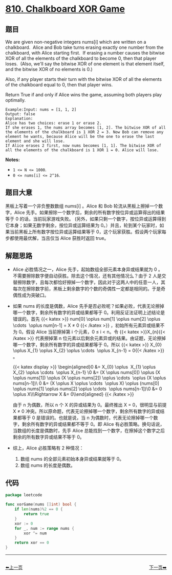 # [810. Chalkboard XOR Game](https://leetcode.com/problems/chalkboard-xor-game/)


## 题目

We are given non-negative integers nums[i] which are written on a chalkboard.  Alice and Bob take turns erasing exactly one number from the chalkboard, with Alice starting first.  If erasing a number causes the bitwise XOR of all the elements of the chalkboard to become 0, then that player loses.  (Also, we'll say the bitwise XOR of one element is that element itself, and the bitwise XOR of no elements is 0.)

Also, if any player starts their turn with the bitwise XOR of all the elements of the chalkboard equal to 0, then that player wins.

Return True if and only if Alice wins the game, assuming both players play optimally.

```
Example:Input: nums = [1, 1, 2]
Output: false
Explanation:
Alice has two choices: erase 1 or erase 2.
If she erases 1, the nums array becomes [1, 2]. The bitwise XOR of all the elements of the chalkboard is 1 XOR 2 = 3. Now Bob can remove any element he wants, because Alice will be the one to erase the last element and she will lose.
If Alice erases 2 first, now nums becomes [1, 1]. The bitwise XOR of all the elements of the chalkboard is 1 XOR 1 = 0. Alice will lose.
```

**Notes:**

- `1 <= N <= 1000`.
- `0 <= nums[i] <= 2^16`.

## 题目大意

黑板上写着一个非负整数数组 nums[i] 。Alice 和 Bob 轮流从黑板上擦掉一个数字，Alice 先手。如果擦除一个数字后，剩余的所有数字按位异或运算得出的结果等于 0 的话，当前玩家游戏失败。 (另外，如果只剩一个数字，按位异或运算得到它本身；如果无数字剩余，按位异或运算结果为 0。）并且，轮到某个玩家时，如果当前黑板上所有数字按位异或运算结果等于 0，这个玩家获胜。假设两个玩家每步都使用最优解，当且仅当 Alice 获胜时返回 true。

## 解题思路

- Alice 必胜情况之一，Alice 先手，起始数组全部元素本身异或结果就为 0 。不需要擦除数字便自动获胜。除去这个情况，还有其他情况么？由于 2 人是交替擦除数字，且每次都恰好擦掉一个数字，因此对于这两人中的任意一人，其每次在擦除数字前，黑板上剩余数字的个数的奇偶性一定都是相同的。于是奇偶性成为突破口。
- 如果 nums 的长度是偶数，Alice 先手是否必败呢？如果必败，代表无论擦掉哪一个数字，剩余所有数字的异或结果都等于 0。利用反证法证明上述结论是错误的。首先 {{< katex >}} num[0] \oplus num[1] \oplus num[2] \oplus \cdots  \oplus num[n-1] = X ≠ 0 {{< /katex >}} ，初始所有元素异或结果不为 0。假设 Alice 当前擦掉第 i 个元素，0 ≤ i < n。令 {{< katex >}}X_{n}{{< /katex >}} 代表擦掉第 n 位元素以后剩余元素异或的结果。由证题，无论擦掉哪一个数字，剩余所有数字的异或结果都等于 0。所以 {{< katex >}} X_{0} \oplus X_{1} \oplus X_{2} \oplus \cdots  \oplus X_{n-1} = 0{{< /katex >}} 。

	{{< katex display >}} 
    \begin{aligned}0 &= X_{0} \oplus  X_{1} \oplus X_{2} \oplus \cdots  \oplus X_{n-1} \\0 &= (X \oplus nums[0]) \oplus (X \oplus nums[1]) \oplus (X \oplus nums[2]) \oplus \cdots  \oplus (X \oplus nums[n-1])\\ 0 &= (X \oplus X \oplus \cdots  \oplus X) \oplus (nums[0] \oplus nums[1] \oplus nums[2] \oplus \cdots  \oplus nums[n-1])\\0 &= 0 \oplus X\\\\\Rightarrow X &= 0\\\end{aligned}
	{{< /katex >}} 

    由于 n 为偶数，所以 n 个 X 的异或结果为 0。最终推出 X = 0，很明显与前提 X ≠ 0 冲突。所以原命题，代表无论擦掉哪一个数字，剩余所有数字的异或结果都等于 0 是错误的。也就是说，当 n 为偶数时，代表无论擦掉哪一个数字，剩余所有数字的异或结果都不等于 0。即 Alice 有必胜策略。换句话说，当数组的长度是偶数时，先手 Alice 总能找到一个数字，在擦掉这个数字之后剩余的所有数字异或结果不等于 0。

- 综上，Alice 必胜策略有 2 种情况：
    1. 数组 nums 的全部元素初始本身异或结果就等于 0。
    2. 数组 nums 的长度是偶数。

## 代码

```go
package leetcode

func xorGame(nums []int) bool {
	if len(nums)%2 == 0 {
		return true
	}
	xor := 0
	for _, num := range nums {
		xor ^= num
	}
	return xor == 0
}
```


----------------------------------------------
<div style="display: flex;justify-content: space-between;align-items: center;">
<p><a href="https://books.halfrost.com/leetcode/ChapterFour/0800~0899/0803.Bricks-Falling-When-Hit/">⬅️上一页</a></p>
<p><a href="https://books.halfrost.com/leetcode/ChapterFour/0800~0899/0811.Subdomain-Visit-Count/">下一页➡️</a></p>
</div>

